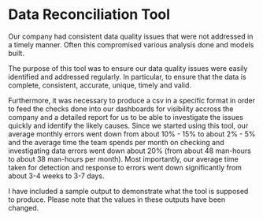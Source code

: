 # Data Reconciliation Tool

Our company had consistent data quality issues that were not addressed in a timely manner. Often this compromised various analysis done and models built.
  
The purpose of this tool was to ensure our data quality issues were easily identified and addressed regularly. In particular, to ensure that the data is complete, consistent, accurate, unique, timely and valid.

Furthermore, it was necessary to produce a csv in a specific format in order to feed the checks done into our dashboards for visibility accross the company and a detailed report for us to be able to investigate the issues quickly and identify the likely causes. 
Since we started using this tool, our average monthly errors went down from about 10% - 15% to about 2% - 5% and the average time the team spends per month on checking and investigating data errors went down about 20% (from about 48 man-hours to about 38 man-hours per month). Most importantly, our average time taken for detection and response to errors went down significantly from about 3-4 weeks to 3-7 days. 

I have included a sample output to demonstrate what the tool is supposed to produce. Please note that the values in these outputs have been changed.


	


